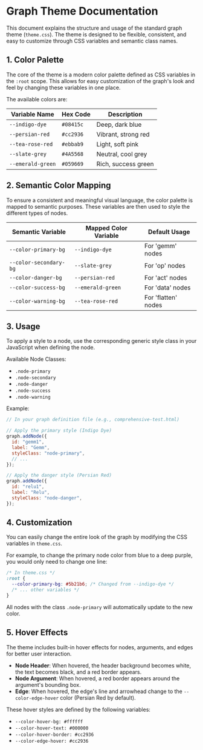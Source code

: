# Graph Theme Documentation

This document explains the structure and usage of the standard graph theme (`theme.css`). The theme is designed to be flexible, consistent, and easy to customize through CSS variables and semantic class names.

## 1. Color Palette

The core of the theme is a modern color palette defined as CSS variables in the `:root` scope. This allows for easy customization of the graph's look and feel by changing these variables in one place.

The available colors are:

| Variable Name  | Hex Code | Description         |
|-----------------|--------------------|---------------------|
| `--indigo-dye`  | `#08415c`          | Deep, dark blue   |
| `--persian-red` | `#cc2936`          | Vibrant, strong red  |
| `--tea-rose-red`| `#ebbab9`          | Light, soft pink |
| `--slate-grey`  | `#4A5568`          | Neutral, cool grey|
| `--emerald-green`| `#059669`         | Rich, success green|

## 2. Semantic Color Mapping

To ensure a consistent and meaningful visual language, the color palette is mapped to semantic purposes. These variables are then used to style the different types of nodes.

| Semantic Variable   | Mapped Color Variable | Default Usage |
|-----------------------|--------------------------|----------------------|
| `--color-primary-bg`  | `--indigo-dye`           | For 'gemm' nodes      |
| `--color-secondary-bg`| `--slate-grey`           | For 'op' nodes        |
| `--color-danger-bg`   | `--persian-red`          | For 'act' nodes       |
| `--color-success-bg`  | `--emerald-green`        | For 'data' nodes      |
| `--color-warning-bg`  | `--tea-rose-red`         | For 'flatten' nodes   |

## 3. Usage

To apply a style to a node, use the corresponding generic style class in your JavaScript when defining the node.

Available Node Classes:

*   `.node-primary`
*   `.node-secondary`
*   `.node-danger`
*   `.node-success`
*   `.node-warning`

Example:

````javascript
// In your graph definition file (e.g., comprehensive-test.html)

// Apply the primary style (Indigo Dye)
graph.addNode({
  id: "gemm1",
  label: "Gemm",
  styleClass: "node-primary",
  // ...
});

// Apply the danger style (Persian Red)
graph.addNode({
  id: "relu1",
  label: "Relu",
  styleClass: "node-danger",
});
````

## 4. Customization

You can easily change the entire look of the graph by modifying the CSS variables in `theme.css`.

For example, to change the primary node color from blue to a deep purple, you would only need to change one line:

````css
/* In theme.css */
:root {
  --color-primary-bg: #5b21b6; /* Changed from --indigo-dye */
  /* ... other variables */
}
````

All nodes with the class `.node-primary` will automatically update to the new color.

## 5. Hover Effects

The theme includes built-in hover effects for nodes, arguments, and edges for better user interaction.

*   **Node Header**: When hovered, the header background becomes white, the text becomes black, and a red border appears.
*   **Node Argument**: When hovered, a red border appears around the argument's bounding box.
*   **Edge**: When hovered, the edge's line and arrowhead change to the `--color-edge-hover` color (Persian Red by default).

These hover styles are defined by the following variables:

*   `--color-hover-bg: #ffffff`
*   `--color-hover-text: #000000`
*   `--color-hover-border: #cc2936`
*   `--color-edge-hover: #cc2936`